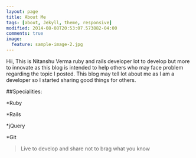 ```yaml
---
layout: page
title: About Me
tags: [about, Jekyll, theme, responsive]
modified: 2014-08-08T20:53:07.573882-04:00
comments: true
image:
  feature: sample-image-2.jpg
---
```


Hii, This is Nitanshu Verma ruby and rails developer lot to develop but more to innovate as this blog is intended to help others who may face
problem regarding the topic I posted. This blog may tell lot about me as I am a developer so I started sharing good things for others.

##Specialities:

*Ruby

*Rails

*jQuery

*Git

>Live to develop and share not to brag what you know



